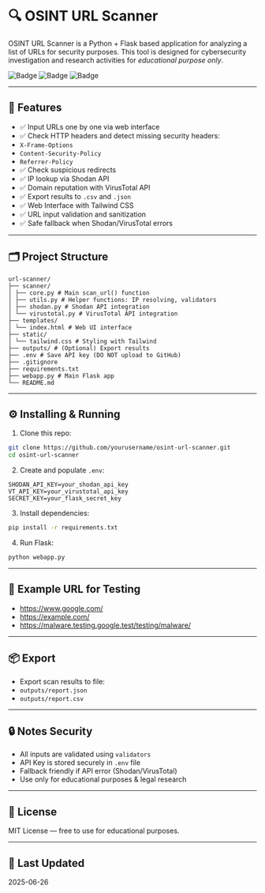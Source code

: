 # 🔍 OSINT URL Scanner

OSINT URL Scanner is a Python + Flask based application for analyzing a list of URLs for security purposes.
This tool is designed for cybersecurity investigation and research activities for _educational purpose only_.

![Badge](https://img.shields.io/badge/Powered%20By-Flask-blue)
![Badge](https://img.shields.io/badge/Scan-Shodan%20%2B%20VirusTotal-green)
![Badge](https://img.shields.io/badge/UI-TailwindCSS-38B2AC)

---

## 🚀 Features

- ✅ Input URLs one by one via web interface
- ✅ Check HTTP headers and detect missing security headers:
- `X-Frame-Options`
- `Content-Security-Policy`
- `Referrer-Policy`
- ✅ Check suspicious redirects
- ✅ IP lookup via Shodan API
- ✅ Domain reputation with VirusTotal API
- ✅ Export results to `.csv` and `.json`
- ✅ Web Interface with Tailwind CSS
- ✅ URL input validation and sanitization
- ✅ Safe fallback when Shodan/VirusTotal errors

---

## 🗂️ Project Structure

```
url-scanner/
├── scanner/
│ ├── core.py # Main scan_url() function
│ ├── utils.py # Helper functions: IP resolving, validators
│ ├── shodan.py # Shodan API integration
│ └── virustotal.py # VirusTotal API integration
├── templates/
│ └── index.html # Web UI interface
├── static/
│ └── tailwind.css # Styling with Tailwind
├── outputs/ # (Optional) Export results
├── .env # Save API key (DO NOT upload to GitHub)
├── .gitignore
├── requirements.txt
├── webapp.py # Main Flask app
└── README.md
```

---

## ⚙️ Installing & Running

1. Clone this repo:
```bash
git clone https://github.com/yourusername/osint-url-scanner.git
cd osint-url-scanner
```

2. Create and populate `.env`:
```
SHODAN_API_KEY=your_shodan_api_key
VT_API_KEY=your_virustotal_api_key
SECRET_KEY=your_flask_secret_key
```

3. Install dependencies:
```bash
pip install -r requirements.txt
```

4. Run Flask:
```bash
python webapp.py
```

---

## 🧪 Example URL for Testing

- https://www.google.com/
- https://example.com/
- https://malware.testing.google.test/testing/malware/

---

## 📦 Export

- Export scan results to file: 
- `outputs/report.json` 
- `outputs/report.csv`

---

## 🔒 Notes Security

- All inputs are validated using `validators`
- API Key is stored securely in `.env` file
- Fallback friendly if API error (Shodan/VirusTotal)
- Use only for educational purposes & legal research

---

## 📜 License

MIT License — free to use for educational purposes.

---

## 📅 Last Updated

2025-06-26